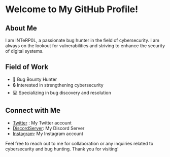 # Welcome to My GitHub Profile!

## About Me
I am INTeRP0L, a passionate bug hunter in the field of cybersecurity. I am always on the lookout for vulnerabilities and striving to enhance the security of digital systems.

## Field of Work
- 🐞 Bug Bounty Hunter
- 🔒 Interested in strengthening cybersecurity
- 💻 Specializing in bug discovery and resolution

## Connect with Me
- [Twitter](https://x.com/iinterp0l) : My Twitter account
- [DiscordServer](https://discord.gg/9VewwTeTt6): My Discord Server
- [Instagram](https://instagram.com/pi8zf): My Instagram account

Feel free to reach out to me for collaboration or any inquiries related to cybersecurity and bug hunting. Thank you for visiting!
